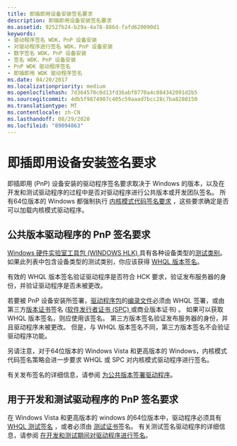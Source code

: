 ```yaml
---
title: 即插即用设备安装签名要求
description: 即插即用设备安装签名要求
ms.assetid: 92527b24-b29a-4a78-886d-fafd620090d1
keywords:
- 驱动程序签名 WDK，PnP 设备安装
- 对驱动程序进行签名 WDK，PnP 设备安装
- 数字签名 WDK，PnP 设备安装
- 签名 WDK，PnP 设备安装
- PnP WDK 驱动程序签名
- 即插即用 WDK 驱动程序签名
ms.date: 04/20/2017
ms.localizationpriority: medium
ms.openlocfilehash: 7d364570c0d13fd36abf8770a4c084342091d2b5
ms.sourcegitcommit: 4db5f9874907c405c59aaad7bcc28c7ba8280150
ms.translationtype: MT
ms.contentlocale: zh-CN
ms.lasthandoff: 08/29/2020
ms.locfileid: "89094863"
---
```

# <a name="pnp-device-installation-signing-requirements"></a>即插即用设备安装签名要求

即插即用 (PnP) 设备安装的驱动程序签名要求取决于 Windows 的版本，以及在开发和测试驱动程序的过程中是否对驱动程序进行公共版本或开发团队签名。 所有64位版本的 Windows 都强制执行 [内核模式代码签名要求](kernel-mode-code-signing-requirements--windows-vista-and-later-.md) ，这些要求确定是否可以加载内核模式驱动程序。

## <a name="pnp-signing-requirements-for-public-release-of-a-driver"></a><a href="" id="pnp-signing-requirements-for-public-release-of-a-driver"></a> 公共版本驱动程序的 PnP 签名要求

[Windows 硬件实验室工具包 (WINDOWS HLK) ](/windows-hardware/test/hlk/windows-hardware-lab-kit)具有各种设备类型的[测试类别](/windows-hardware/test/hlk/testref/hardware-lab-kit-test-reference)。 如果此列表中包含设备类型的测试类别，你应该获得 [WHQL 版本签名](whql-release-signature.md)。

有效的 WHQL 版本签名验证驱动程序是否符合 HCK 要求，验证发布服务器的身份，并验证驱动程序是否未被更改。

若要被 PnP 设备安装所签署，[驱动程序包](driver-packages.md)的[编录文件](catalog-files.md)必须由 WHQL 签署，或由第三方[版本证书](release-certificates.md)签名 ([软件发行者证书 (SPC) ](software-publisher-certificate.md)或商业版本证书) 。 如果可以获取 WHQL 版本签名，则应使用该签名。 第三方版本签名验证发布服务器的身份，并且驱动程序未被更改。 但是，与 WHQL 版本签名不同，第三方版本签名不会验证驱动程序功能。

另请注意，对于64位版本的 Windows Vista 和更高版本的 Windows，内核模式代码签名策略会进一步要求 WHQL 或 SPC 对内核模式驱动程序进行签名。

有关发布签名的详细信息，请参阅 [为公共版本签署驱动程序](signing-drivers-for-public-release--windows-vista-and-later-.md)。

## <a name="pnp-signing-requirements-for-development-and-test-of-a-driver"></a><a href="" id="pnp-signing-requirements-for-development-and-test-of-a-driver"></a> 用于开发和测试驱动程序的 PnP 签名要求

在 Windows Vista 和更高版本的 windows 的64位版本中，驱动程序必须具有 [WHQL 测试签名](whql-test-signature-program.md) ，或者必须由 [测试证书](./makecert-test-certificate.md)签名。 有关测试签名驱动程序的详细信息，请参阅 [在开发和测试期间对驱动程序进行签名](./introduction-to-test-signing.md)。
